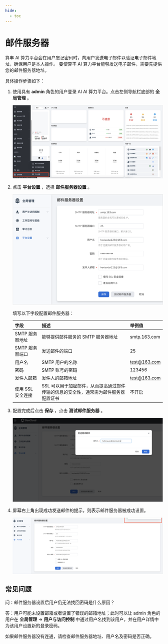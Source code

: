 ```yaml
---
hide:
  - toc
---
```


# 邮件服务器

算丰 AI 算力平台会在用户忘记密码时，向用户发送电子邮件以验证电子邮件地址，确保用户是本人操作。
要使算丰 AI 算力平台能够发送电子邮件，需要先提供您的邮件服务器地址。

具体操作步骤如下：

1. 使用具有 __admin__ 角色的用户登录 AI AI 算力平台。点击左侧导航栏底部的 __全局管理__ 。

    ![全局管理](../../../images/ws01_4.png)

1. 点击 __平台设置__ ，选择 __邮件服务器设置__ 。

    ![邮件服务器](../../../images/mail01.png)

    填写以下字段配置邮件服务器：

    | 字段              | 描述                                                         | 举例值       |
    | ----------------- | ------------------------------------------------------------ | ------------ |
    | SMTP 服务器地址   | 能够提供邮件服务的 SMTP 服务器地址                           | smtp.163.com |
    | SMTP 服务器端口   | 发送邮件的端口                                               | 25           |
    | 用户名            | SMTP 用户的名称                                              | test@163.com |
    | 密码              | SMTP 账号的密码                                              | 123456       |
    | 发件人邮箱        | 发件人的邮箱地址                                             | test@163.com |
    | 使用 SSL 安全连接 | SSL 可以用于加密邮件，从而提高通过邮件传输的信息的安全性，通常需为邮件服务器配置证书 | 不开启       |

1. 配置完成后点击 __保存__ ，点击 __测试邮件服务器__ 。

    ![测试](../../../images/mail02.png)

1. 屏幕右上角出现成功发送邮件的提示，则表示邮件服务器被成功设置。

    ![成功](../../../images/mail03.png)

## 常见问题

问：邮件服务器设置后用户仍无法找回密码是什么原因？

答：用户可能未设置邮箱或者设置了错误的邮箱地址；此时可以让 admin 角色的用户在 __全局管理__ -> __用户与访问控制__ 中通过用户名找到该用户，并在用户详情中为该用户设置新的登录密码。

如果邮件服务器没有连通，请检查邮件服务器地址、用户名及密码是否正确。
